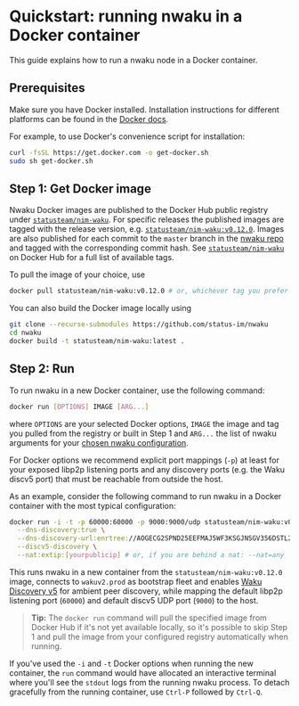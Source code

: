 # Quickstart: running nwaku in a Docker container

This guide explains how to run a nwaku node in a Docker container.

## Prerequisites

Make sure you have Docker installed.
Installation instructions for different platforms can be found in the [Docker docs](https://docs.docker.com/engine/install/).

For example, to use Docker's convenience script for installation:

```bash
curl -fsSL https://get.docker.com -o get-docker.sh
sudo sh get-docker.sh
```

## Step 1: Get Docker image

Nwaku Docker images are published to the Docker Hub public registry under [`statusteam/nim-waku`](https://hub.docker.com/r/statusteam/nim-waku).
For specific releases the published images are tagged with the release version, e.g. [`statusteam/nim-waku:v0.12.0`](https://hub.docker.com/layers/statusteam/nim-waku/v0.12.0/images/sha256-7b5bcd3f8084218b411e627ab7864ce999d7b49e37ad1d0b1089b18cbf4b79d4?context=explore).
Images are also published for each commit to the `master` branch in the [nwaku repo](https://github.com/status-im/nwaku/commits/master)
and tagged with the corresponding commit hash.
See [`statusteam/nim-waku`](https://hub.docker.com/r/statusteam/nim-waku/tags) on Docker Hub for a full list of available tags.

To pull the image of your choice, use

```bash
docker pull statusteam/nim-waku:v0.12.0 # or, whichever tag you prefer in the format statusteam/nim-waku:[tag]
```

You can also build the Docker image locally using

```bash
git clone --recurse-submodules https://github.com/status-im/nwaku
cd nwaku
docker build -t statusteam/nim-waku:latest .
```

## Step 2: Run

To run nwaku in a new Docker container,
use the following command:

```bash
docker run [OPTIONS] IMAGE [ARG...]
```

where `OPTIONS` are your selected Docker options,
`IMAGE` the image and tag you pulled from the registry or built in Step 1
and `ARG...` the list of nwaku arguments for your [chosen nwaku configuration](./how-to/configure.md).

For Docker options we recommend explicit port mappings (`-p`) at least
for your exposed libp2p listening ports
and any discovery ports (e.g. the Waku discv5 port) that must be reachable from outside the host.

As an example, consider the following command to run nwaku in a Docker container with the most typical configuration:

```bash
docker run -i -t -p 60000:60000 -p 9000:9000/udp statusteam/nim-waku:v0.12.0 \
  --dns-discovery:true \
  --dns-discovery-url:enrtree://AOGECG2SPND25EEFMAJ5WF3KSGJNSGV356DSTL2YVLLZWIV6SAYBM@prod.waku.nodes.status.im \
  --discv5-discovery \
  --nat:extip:[yourpublicip] # or, if you are behind a nat: --nat=any
```

This runs nwaku in a new container from the `statusteam/nim-waku:v0.12.0` image,
connects to `wakuv2.prod` as bootstrap fleet and
enables [Waku Discovery v5](https://rfc.vac.dev/spec/33/) for ambient peer discovery,
while mapping the default libp2p listening port (`60000`)
and default discv5 UDP port (`9000`) to the host.

> **Tip:** The `docker run` command will pull the specified image from Docker Hub if it's not yet available locally,
so it's possible to skip Step 1 and pull the image from your configured registry automatically when running.

If you've used the `-i` and `-t` Docker options when running the new container,
the `run` command would have allocated an interactive terminal
where you'll see the `stdout` logs from the running nwaku process.
To detach gracefully from the running container,
use `Ctrl-P` followed by `Ctrl-Q`.
